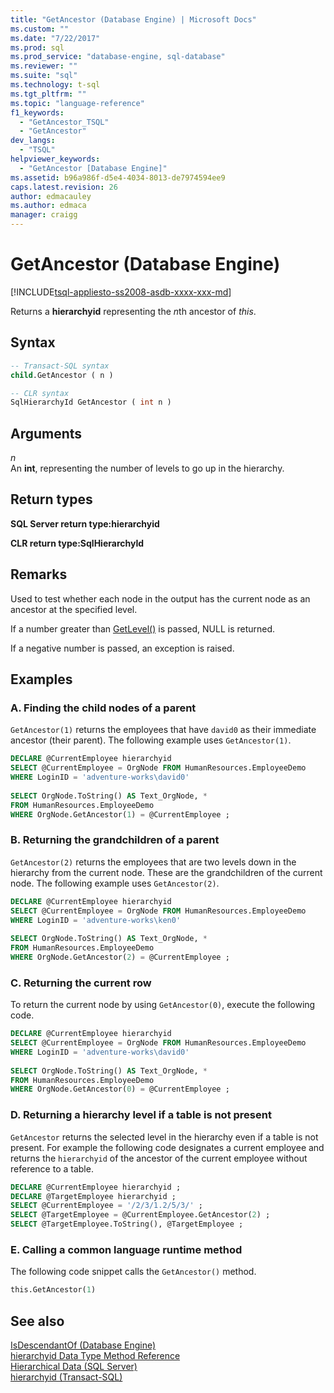 ```yaml
---
title: "GetAncestor (Database Engine) | Microsoft Docs"
ms.custom: ""
ms.date: "7/22/2017"
ms.prod: sql
ms.prod_service: "database-engine, sql-database"
ms.reviewer: ""
ms.suite: "sql"
ms.technology: t-sql
ms.tgt_pltfrm: ""
ms.topic: "language-reference"
f1_keywords: 
  - "GetAncestor_TSQL"
  - "GetAncestor"
dev_langs: 
  - "TSQL"
helpviewer_keywords: 
  - "GetAncestor [Database Engine]"
ms.assetid: b96a986f-d5e4-4034-8013-de7974594ee9
caps.latest.revision: 26
author: edmacauley
ms.author: edmaca
manager: craigg
---
```

# GetAncestor (Database Engine)
[!INCLUDE[tsql-appliesto-ss2008-asdb-xxxx-xxx-md](../../includes/tsql-appliesto-ss2008-asdb-xxxx-xxx-md.md)]

Returns a **hierarchyid** representing the *n*th ancestor of *this*.
  
## Syntax  
  
```sql
-- Transact-SQL syntax  
child.GetAncestor ( n )   
```  
  
```sql
-- CLR syntax  
SqlHierarchyId GetAncestor ( int n )  
```  
  
## Arguments  
*n*  
An **int**, representing the number of levels to go up in the hierarchy.
  
## Return types
**SQL Server return type:hierarchyid**
  
**CLR return type:SqlHierarchyId**
  
## Remarks  
Used to test whether each node in the output has the current node as an ancestor at the specified level.
  
If a number greater than [GetLevel()](../../t-sql/data-types/getlevel-database-engine.md) is passed, NULL is returned.
  
If a negative number is passed, an exception is raised.
  
## Examples  
  
### A. Finding the child nodes of a parent  
`GetAncestor(1)` returns the employees that have `david0` as their immediate ancestor (their parent). The following example uses `GetAncestor(1)`.
  
```sql
DECLARE @CurrentEmployee hierarchyid  
SELECT @CurrentEmployee = OrgNode FROM HumanResources.EmployeeDemo  
WHERE LoginID = 'adventure-works\david0'  
  
SELECT OrgNode.ToString() AS Text_OrgNode, *  
FROM HumanResources.EmployeeDemo  
WHERE OrgNode.GetAncestor(1) = @CurrentEmployee ;  
```  
  
### B. Returning the grandchildren of a parent  
`GetAncestor(2)` returns the employees that are two levels down in the hierarchy from the current node. These are the grandchildren of the current node. The following example uses `GetAncestor(2)`.
  
```sql
DECLARE @CurrentEmployee hierarchyid  
SELECT @CurrentEmployee = OrgNode FROM HumanResources.EmployeeDemo  
WHERE LoginID = 'adventure-works\ken0'  
  
SELECT OrgNode.ToString() AS Text_OrgNode, *  
FROM HumanResources.EmployeeDemo  
WHERE OrgNode.GetAncestor(2) = @CurrentEmployee ;  
```  
  
### C. Returning the current row  
To return the current node by using `GetAncestor(0)`, execute the following code.
  
```sql
DECLARE @CurrentEmployee hierarchyid  
SELECT @CurrentEmployee = OrgNode FROM HumanResources.EmployeeDemo  
WHERE LoginID = 'adventure-works\david0'  
  
SELECT OrgNode.ToString() AS Text_OrgNode, *  
FROM HumanResources.EmployeeDemo  
WHERE OrgNode.GetAncestor(0) = @CurrentEmployee ;  
```  
  
### D. Returning a hierarchy level if a table is not present  
`GetAncestor` returns the selected level in the hierarchy even if a table is not present. For example the following code designates a current employee and returns the `hierarchyid` of the ancestor of the current employee without reference to a table.
  
```sql
DECLARE @CurrentEmployee hierarchyid ;  
DECLARE @TargetEmployee hierarchyid ;  
SELECT @CurrentEmployee = '/2/3/1.2/5/3/' ;  
SELECT @TargetEmployee = @CurrentEmployee.GetAncestor(2) ;  
SELECT @TargetEmployee.ToString(), @TargetEmployee ;  
```  
  
### E. Calling a common language runtime method  
The following code snippet calls the `GetAncestor()` method.
  
```sql
this.GetAncestor(1)  
```  
  
## See also
[IsDescendantOf &#40;Database Engine&#41;](../../t-sql/data-types/isdescendantof-database-engine.md)  
[hierarchyid Data Type Method Reference](http://msdn.microsoft.com/library/01a050f5-7580-4d5f-807c-7f11423cbb06)  
[Hierarchical Data &#40;SQL Server&#41;](../../relational-databases/hierarchical-data-sql-server.md)  
[hierarchyid &#40;Transact-SQL&#41;](../../t-sql/data-types/hierarchyid-data-type-method-reference.md)
  
  
